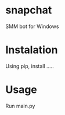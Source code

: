 snapchat
========

SMM bot for Windows

Instalation 
==

Using pip, install .....


Usage
==
Run main.py 
